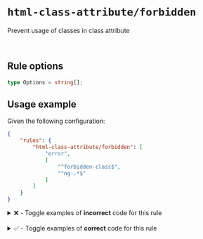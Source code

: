 # `html-class-attribute/forbidden`

Prevent usage of classes in class attribute

<br>

## Rule options

```ts
type Options = string[];
```

## Usage example

Given the following configuration:

```json
{
    "rules": {
        "html-class-attribute/forbidden": [
            "error",
            [
                "^forbidden-class$",
                "^ng-.*$"
            ]
        ]
    }
}
```

<details>
<summary>❌ - Toggle examples of <strong>incorrect</strong> code for this rule</summary>

<br>

#### ❌ Invalid Code

```html
<div class="forbidden-class"></div>
            ~~~~~~~~~~~~~~~
```

<br>

#### ❌ Invalid Code

```html
<div class="ng-star-inserted"></div>
            ~~~~~~~~~~~~~~~~
```

</details>

<br>

<details>
<summary>✅ - Toggle examples of <strong>correct</strong> code for this rule</summary>

<br>

#### ✅ Valid Code

```html
<div class="other-class"></div>
```

</details>
